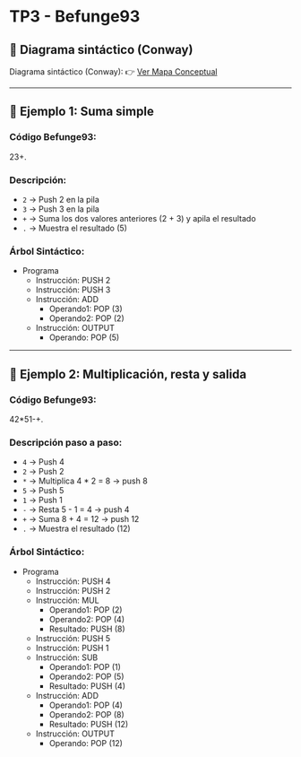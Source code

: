# TP3 - Befunge93

## 🔗 Diagrama sintáctico (Conway)

Diagrama sintáctico (Conway):
👉 [Ver Mapa Conceptual](https://www.mermaidchart.com/app/projects/ce7befff-14ab-49aa-bde9-41ec8ad8fd5e/diagrams/2197df75-fdbf-4ea7-b862-0e06679ca427/version/v0.1/edit)

---

## 🌱 Ejemplo 1: Suma simple

### Código Befunge93:

23+.

### Descripción:

- `2` → Push 2 en la pila  
- `3` → Push 3 en la pila  
- `+` → Suma los dos valores anteriores (2 + 3) y apila el resultado  
- `.` → Muestra el resultado (5)

### Árbol Sintáctico:

- Programa  
  - Instrucción: PUSH 2  
  - Instrucción: PUSH 3  
  - Instrucción: ADD  
    - Operando1: POP (3)  
    - Operando2: POP (2)  
  - Instrucción: OUTPUT  
    - Operando: POP (5)


---

## 🌿 Ejemplo 2: Multiplicación, resta y salida

### Código Befunge93:

42*51-+.


### Descripción paso a paso:

- `4` → Push 4  
- `2` → Push 2  
- `*` → Multiplica 4 * 2 = 8 → push 8  
- `5` → Push 5  
- `1` → Push 1  
- `-` → Resta 5 - 1 = 4 → push 4  
- `+` → Suma 8 + 4 = 12 → push 12  
- `.` → Muestra el resultado (12)

### Árbol Sintáctico:

- Programa  
  - Instrucción: PUSH 4  
  - Instrucción: PUSH 2  
  - Instrucción: MUL  
    - Operando1: POP (2)  
    - Operando2: POP (4)  
    - Resultado: PUSH (8)  
  - Instrucción: PUSH 5  
  - Instrucción: PUSH 1  
  - Instrucción: SUB  
    - Operando1: POP (1)  
    - Operando2: POP (5)  
    - Resultado: PUSH (4)  
  - Instrucción: ADD  
    - Operando1: POP (4)  
    - Operando2: POP (8)  
    - Resultado: PUSH (12)  
  - Instrucción: OUTPUT  
    - Operando: POP (12)